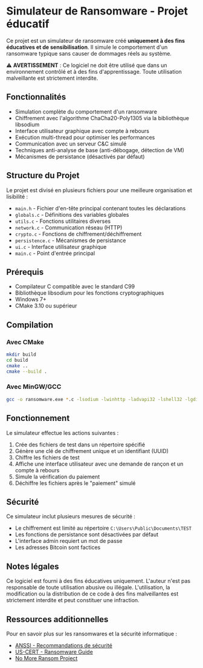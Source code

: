 # Simulateur de Ransomware - Projet éducatif

Ce projet est un simulateur de ransomware créé **uniquement à des fins éducatives et de sensibilisation**. Il simule le comportement d'un ransomware typique sans causer de dommages réels au système.

⚠️ **AVERTISSEMENT** : Ce logiciel ne doit être utilisé que dans un environnement contrôlé et à des fins d'apprentissage. Toute utilisation malveillante est strictement interdite.

## Fonctionnalités

- Simulation complète du comportement d'un ransomware
- Chiffrement avec l'algorithme ChaCha20-Poly1305 via la bibliothèque libsodium
- Interface utilisateur graphique avec compte à rebours
- Exécution multi-thread pour optimiser les performances
- Communication avec un serveur C&C simulé
- Techniques anti-analyse de base (anti-débogage, détection de VM)
- Mécanismes de persistance (désactivés par défaut)

## Structure du Projet

Le projet est divisé en plusieurs fichiers pour une meilleure organisation et lisibilité :

- `main.h` - Fichier d'en-tête principal contenant toutes les déclarations
- `globals.c` - Définitions des variables globales
- `utils.c` - Fonctions utilitaires diverses
- `network.c` - Communication réseau (HTTP)
- `crypto.c` - Fonctions de chiffrement/déchiffrement
- `persistence.c` - Mécanismes de persistance
- `ui.c` - Interface utilisateur graphique
- `main.c` - Point d'entrée principal

## Prérequis

- Compilateur C compatible avec le standard C99
- Bibliothèque libsodium pour les fonctions cryptographiques
- Windows 7+
- CMake 3.10 ou supérieur

## Compilation

### Avec CMake

```bash
mkdir build
cd build
cmake ..
cmake --build .
```

### Avec MinGW/GCC

```bash
gcc -o ransomware.exe *.c -lsodium -lwinhttp -ladvapi32 -lshell32 -lgdi32 -luser32
```

## Fonctionnement

Le simulateur effectue les actions suivantes :

1. Crée des fichiers de test dans un répertoire spécifié
2. Génère une clé de chiffrement unique et un identifiant (UUID)
3. Chiffre les fichiers de test
4. Affiche une interface utilisateur avec une demande de rançon et un compte à rebours
5. Simule la vérification du paiement
6. Déchiffre les fichiers après le "paiement" simulé

## Sécurité

Ce simulateur inclut plusieurs mesures de sécurité :

- Le chiffrement est limité au répertoire `C:\Users\Public\Documents\TEST`
- Les fonctions de persistance sont désactivées par défaut
- L'interface admin requiert un mot de passe
- Les adresses Bitcoin sont factices

## Notes légales

Ce logiciel est fourni à des fins éducatives uniquement. L'auteur n'est pas responsable de toute utilisation abusive ou illégale. L'utilisation, la modification ou la distribution de ce code à des fins malveillantes est strictement interdite et peut constituer une infraction.

## Ressources additionnelles

Pour en savoir plus sur les ransomwares et la sécurité informatique :

- [ANSSI - Recommandations de sécurité](https://www.ssi.gouv.fr/guide/recommandations-de-securite-relatives-aux-ordiphones/)
- [US-CERT - Ransomware Guide](https://www.cisa.gov/stopransomware/ransomware-guide)
- [No More Ransom Project](https://www.nomoreransom.org/)
